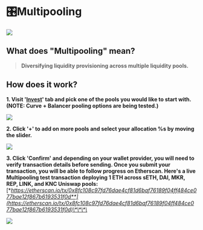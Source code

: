 # 🎛️Multipooling

![](../.gitbook/assets/multipooling.png)

## What does "Multipooling" mean?

> **Diversifying liquidity provisioning across multiple liquidity pools.**

## How does it work?

**1. Visit '**[**Invest**](https://www.zapper.fi/#/invest)**' tab and pick one of the pools you would like to start with. \(NOTE: Curve + Balancer pooling options are being tested.\)**

![](../.gitbook/assets/multipooling-uni.png)

**2. Click '+' to add on more pools and select your allocation %s by moving the slider.**

![](../.gitbook/assets/7cjaymdmqn.gif)

**3. Click 'Confirm' and depending on your wallet provider, you will need to verify transaction details before sending. Once you submit your transaction, you will be able to follow progress on Etherscan. Here's a live Multipooling test transaction deploying 1 ETH across sETH, DAI, MKR, REP, LINK, and KNC Uniswap pools:** [**https://etherscan.io/tx/0x8fc108c97fd76dae4cf81d6baf76189f04ff484ce077bae12f867b6193531f0d**](https://etherscan.io/tx/0x8fc108c97fd76dae4cf81d6baf76189f04ff484ce077bae12f867b6193531f0d)\*\*\*\*

![](../.gitbook/assets/chrome_ez72xvkucr.png)

